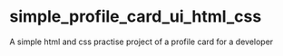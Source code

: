 # simple_profile_card_ui_html_css
 A simple html and css practise project of a profile card for a developer
